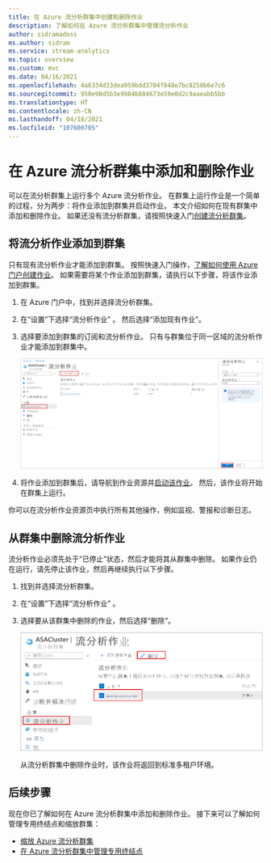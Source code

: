 ```yaml
---
title: 在 Azure 流分析群集中创建和删除作业
description: 了解如何在 Azure 流分析群集中管理流分析作业
author: sidramadoss
ms.author: sidram
ms.service: stream-analytics
ms.topic: overview
ms.custom: mvc
ms.date: 04/16/2021
ms.openlocfilehash: 4a6334d33dea959bdd3704f848e7bc8250b6e7c6
ms.sourcegitcommit: 950e98d5b3e9984b884673e59e0d2c9aaeabb5bb
ms.translationtype: HT
ms.contentlocale: zh-CN
ms.lasthandoff: 04/18/2021
ms.locfileid: "107600705"
---
```

# <a name="add-and-remove-jobs-in-an-azure-stream-analytics-cluster"></a>在 Azure 流分析群集中添加和删除作业

可以在流分析群集上运行多个 Azure 流分析作业。 在群集上运行作业是一个简单的过程，分为两步：将作业添加到群集并启动作业。 本文介绍如何在现有群集中添加和删除作业。 如果还没有流分析群集，请按照快速入门[创建流分析群集](create-cluster.md)。

## <a name="add-a-stream-analytics-job-to-a-cluster"></a>将流分析作业添加到群集

只有现有流分析作业才能添加到群集。 按照快速入门操作，[了解如何使用 Azure 门户创建作业](stream-analytics-quick-create-portal.md)。 如果需要将某个作业添加到群集，请执行以下步骤，将该作业添加到群集。

1. 在 Azure 门户中，找到并选择流分析群集。

1. 在“设置”下选择“流分析作业” 。 然后选择“添加现有作业”。

1. 选择要添加到群集的订阅和流分析作业。 只有与群集位于同一区域的流分析作业才能添加到群集中。

   ![将作业添加到群集](./media/manage-jobs-cluster/add-job.png)

1. 将作业添加到群集后，请导航到作业资源并[启动该作业](start-job.md#azure-portal)。 然后，该作业将开始在群集上运行。

你可以在流分析作业资源页中执行所有其他操作，例如监视、警报和诊断日志。

## <a name="remove-a-stream-analytics-job-from-a-cluster"></a>从群集中删除流分析作业

流分析作业必须先处于“已停止”状态，然后才能将其从群集中删除。 如果作业仍在运行，请先停止该作业，然后再继续执行以下步骤。

1. 找到并选择流分析群集。

1. 在“设置”下选择“流分析作业” 。

1. 选择要从该群集中删除的作业，然后选择“删除”。

   ![从群集中删除作业](./media/manage-jobs-cluster/remove-job.png)

   从流分析群集中删除作业时，该作业将返回到标准多租户环境。

## <a name="next-steps"></a>后续步骤

现在你已了解如何在 Azure 流分析群集中添加和删除作业。 接下来可以了解如何管理专用终结点和缩放群集：

* [缩放 Azure 流分析群集](scale-cluster.md)
* [在 Azure 流分析群集中管理专用终结点](private-endpoints.md)
